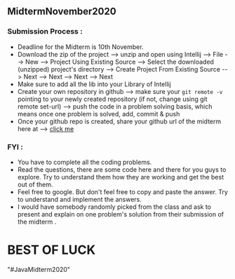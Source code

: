 ## MidtermNovember2020


### Submission Process :
- Deadline for the Midterm is 10th November.
- Download the zip of the project --> unzip and open using Intellij --> File --> New --> Project Using Existing Source --> Select the downloaded (unzipped) project's directory --> Create Project From Existing Source --> Next --> Next --> Next --> Next
- Make sure to add all the lib into your Library of Intellij
- Create your own repository in github --> make sure your `git remote -v` pointing to your newly created repository (if not, change using git remote set-url) --> push the code in a problem solving basis, which means once one problem is solved, add, commit & push
- Once your github repo is created, share your github url of the midterm here at --> [click me](https://docs.google.com/spreadsheets/d/1xa0xRvQs5ySBNhmv-eof2sYbQaxiShjqP41vdfwheio/edit?usp=sharing)

### FYI :
- You have to complete all the coding problems.
- Read the questions, there are some code here and there for you guys to explore. Try to understand them how they are working and get the best out of them.
- Feel free to google. But don't feel free to copy and paste the answer. Try to understand and implement the answers.
- I would have somebody randomly picked from the class and ask to present and explain on one problem's solution from their submission of the midterm .


# BEST OF LUCK
"#JavaMidterm2020" 
